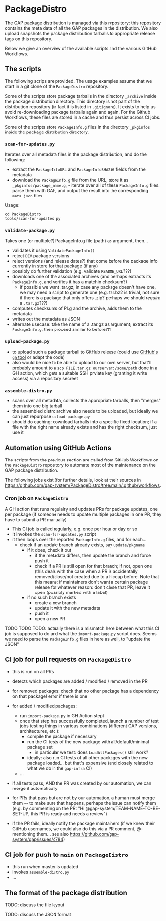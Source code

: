 # PackageDistro

The GAP package distribution is managed via this repository: this repository
contains the meta data of all the GAP packages in the distribution. We also
upload snapshots the package distribution tarballs to appropriate release tags
on this repository.


Below we give an overview of the available scripts and the various GitHub
Workflows.

## The scripts

The following scrips are provided. The usage examples assume that we start in
a git clone of the `PackageDistro` repository.

Some of the scripts store package tarballs in the directory `_archive` inside
the package distribution directory. This directory is not part of the
distribution repository (in fact it is listed in `.gitignore`). It exists to
help us avoid re-downloading package tarballs again and again. For the Github
Workflows, these files are stored in a cache and thus persist across CI jobs.

Some of the scripts store `PackageInfo.g` files in the directory `_pkginfos` inside
the package distribution directory.


### `scan-for-updates.py`

Iterates over all metadata files in the package distribution, and do the following:

- extract the `PackageInfoURL` and `PackageInfoSHA256` fields from the
  metadata
- download the `PackageInfo.g` file from the URL, store it as `_pkginfos/package_name.g`, - iterate over all of these `PackageInfo.g` files. parse them with GAP, and output
  the result into the corresponding `meta.json` files

Usage:

    cd PackageDistro
    tools/scan-for-updates.py


### `validate-package.py`

Takes one (or multiple?) PackageInfo.g file (path) as argument, then...
  - validates it using `ValidatePackageInfo()` 
  - reject `DEV` package versions
  - reject versions (and release dates?) that come before the package info currently in store for that package (if any)
  - possibly do further validation (e.g. validate `README_URL`???)
  - downloads one of the associated archives (and perhaps extracts its `PackageInfo.g`, and verifies it has a matchin checksum?)
    - if possible we want .tar.gz; in case any package doesn't have one, we may need a script to generate one (e.g. tar.bz2 is trivial, not sure if there is a package that only offers .zip? perhaps we should *require* a `.tar.gz`???)
  - computes checksums of PI.g and the archive, adds them to the metadata
  - writes out the metadata as JSON
- alternate usecase: take the name of a .tar.gz as argument;
  extract its `PackageInfo.g`, then proceed similar to before?!?


### `upload-package.py`

- to upload such a package tarball to GitHub release (could use [GitHub's `gh` tool](http://cli.github.com) or adapt the code)
- also would be nice to be able to upload to our own server, but that'll probably amount to a `scp FILE.tar.gz ourserver:/some/path` done in a GH action, which gets a suitable SSH prviate key (granting it write access) via a repository secreet


### `assemble-distro.py`

- scans over all metadata, collects the appropriate tarballs, then "merges" them into one big tarball
- the assembled distro archive also needs to be uploaded, but ideally we can just repurpose `upload-package.py`
- should do caching: download tarballs into a specific fixed location; if a file with the right name already exists and has the right checksum, just use it


## Automation using GitHub Actions

The scripts from the previous section are called from GitHub Workflows on the
`PackageDistro` repository to automate most of the maintenance on the GAP
package distribution.


The following jobs exist (for further details, look at their sources in
<https://github.com/gap-system/PackageDistro/tree/main/.github/workflows>.


### Cron job on `PackageDistro`

A GH action that runs regulalry and updates PRs for package updates,
one per package (if someone needs to update multiple packages in one
PR, they have to submit a PR manually)

- This CI job is called regularly, e.g. once per hour or day or so
- It invokes the `scan-for-updates.py` script
- it then loops over the reported `PackageInfo.g` files, and for each...
  - check if an update branch already exists, say `update/pkgname`
     - if it does, check it out
        - if the metadata differs, then update the branch and force push it
        - check if a PR is still open for that branch; if not, open one        
          (this deals with the case when a PR is accidentally removed/close/not created
           due to a hiccup before. Note that this means: if maintainers don't want a
           certain package release for whatever reason: don't close that PR, leave
           it open (possibly marked with a label)
     - if no such branch exists
        - create a new branch
        - update it with the new metadata
        - push it
        - open a new PR

TODO TODO TODO: actually there is a mismatch here between what this CI job is
supposed to do and what the `import-package.py` script does. Seems we need to
parse the `PackageInfo.g` files in here as well, to "update the JSON"


## CI job for pull requests on  `PackageDistro`

- this is run on all PRs
- detects which packages are added / modified / removed in the PR
- for removed packages:
  check that no other package has a dependency on that package!
  error if there is one
- for added / modified packages:
   - run `import-package.py` in GH Action stept
   - once that step has successfully completed, launch a number of test jobs
     testing things in various combinations (different GAP versions, architectures, etc.):
     - compile the package if necessary
     - run the CI tests of the new package with all/default/minimal package set
       - in particular we test: does `LoadAllPackages()` still work?
     - ideally: also run CI tests of all other packages with the new package loaded...
       but that's expensive (and closely related to what we do in the `gap-infra` CI)
   - ...

- if all tests pass, AND the PR was created by our automation, we can merge it
  automatically
- for PRs that pass but are not by our automation, a human must merge them -- to
  make sure that happens, perhaps the issue can notify them (e.g. by commenting on
  the PR: "Hi @gap-system/TEAM-NAME-TO-BE-SET-UP, this PR is ready and needs a review")
- if the PR fails, ideally notify the package maintainers (if we knew their GitHub usernames, we could also do this via a PR comment, @-mentioning them... see also <https://github.com/gap-system/gap/issues/4784>)


## CI job for push to `main` on `PackageDistro`

- this run when master is updated
- invokes `assemble-distro.py`
- ...



## The format of the package distribution

TODO: discuss the file layout

TODO: discuss the JSON format


